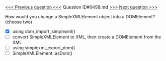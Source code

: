 [<<< Previous question <<<](0497.md)  Question ID#0498.md  [>>> Next question >>>](0499.md) 

How would you change a SimpleXMLElement object into a DOMElement? (choose two)

- [x] using dom_import_simplexml()
- [ ] convert SimpleXMLElement to XML, then create a DOMElement from the XML
- [ ] using simplexml_export_dom()
- [ ] SimpleXMLElement::asDom()
